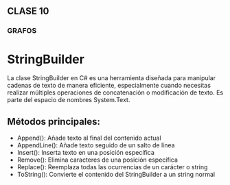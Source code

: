 ## CLASE 10 
### GRAFOS

# StringBuilder

La clase StringBuilder en C# es una herramienta diseñada para manipular cadenas de texto de manera eficiente, especialmente cuando necesitas realizar múltiples operaciones de concatenación o modificación de texto. Es parte del espacio de nombres System.Text.



## Métodos principales:

- Append(): Añade texto al final del contenido actual
- AppendLine(): Añade texto seguido de un salto de línea
- Insert(): Inserta texto en una posición específica
- Remove(): Elimina caracteres de una posición específica
- Replace(): Reemplaza todas las ocurrencias de un carácter o string
- ToString(): Convierte el contenido del StringBuilder a un string normal
